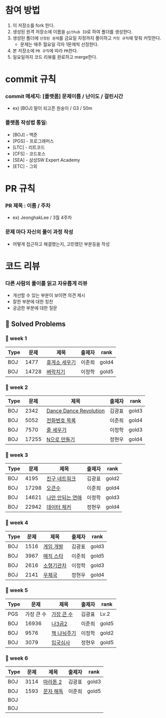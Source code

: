 # 참여 방법
1. 이 저장소를 fork 한다.
2. 생성된 원격 저장소에 이름을 `github ID`로 하여 폴더를 생성한다.
3. 생성된 폴더에 `선정된 문제`를 금요일 자정까지 풀이하고 `커밋 규칙`에 맞춰 커밋한다.
    - 문제는 매주 월요일 각자 1문제씩 선정한다.
5. 본 저장소에 `PR 규칙`에 따라 `PR`한다.
6. 일요일까지 코드 리뷰를 완료하고 merge한다.

# commit 규칙
### commit 메세지: [플랫폼] 문제이름 / 난이도 / 걸린시간
- ex) [BOJ] 말이 되고픈 원숭이 / G3 / 50m
### 플랫폼 작성법 통일:
- [BOJ] - 백준
- [PGS] - 프로그래머스
- [LTC] - 리트코드
- [CFS] - 코드포스
- [SEA] - 삼성SW Expert Academy
- [ETC] - 그외

# PR 규칙
### PR 제목 : 이름 / 주차 
- ex) JeonghakLee / 3월 4주차
### 문제 마다 자신의 풀이 과정 작성
- 어떻게 접근하고 해결했는지, 고민했던 부분등을 작성

# 코드 리뷰
### 다른 사람의 풀이를 읽고 자유롭게 리뷰
- 개선할 수 있는 부분이 보이면 의견 제시
- 잘한 부분에 대한 칭찬
- 궁금한 부분에 대한 질문

## 📌 Solved Problems
### 🚩 week 1
| Type | 문제 | 제목 | 출제자 | rank |
| -- |--| -- |--|--|
| BOJ | 1477 | [휴게소 세우기](https://www.acmicpc.net/problem/1477) | 이준희 | gold4
| BOJ | 14728 | [벼락치기](https://www.acmicpc.net/problem/14728) | 이정학 | gold5

### 🚩 week 2
| Type | 문제 | 제목 | 출제자 | rank |
| -- |--| -- |--|--|
| BOJ | 2342 | [Dance Dance Revolution](https://www.acmicpc.net/problem/2342) | 김광표 | gold3
| BOJ | 5052 | [전화번호 목록](https://www.acmicpc.net/problem/5052)| 이준희 | gold4
| BOJ | 7570 | [줄 세우기](https://www.acmicpc.net/problem/7570)| 이정학 | gold3
| BOJ | 17255 | [N으로 만들기](https://www.acmicpc.net/problem/17255)| 정현우 | gold4

### 🚩 week 3
| Type | 문제 | 제목 | 출제자 | rank |
| -- |--| -- |--|--|
| BOJ | 4195 | [친구 네트워크](https://www.acmicpc.net/problem/4195) | 김광표 | gold2
| BOJ | 17298 | [오큰수](https://www.acmicpc.net/problem/17298)| 이준희 | gold4
| BOJ | 14621 | [나만 안되는 연애](https://www.acmicpc.net/problem/14621)| 이정학 | gold3
| BOJ | 22942 | [데이터 체커](https://www.acmicpc.net/problem/22942)| 정현우 | gold4

### 🚩 week 4
| Type | 문제 | 제목 | 출제자 | rank |
| -- |--| -- |--|--|
| BOJ | 1516 | [게임 개발](https://www.acmicpc.net/problem/1516) | 김광표 | gold3
| BOJ | 3967 | [매직 스타](https://www.acmicpc.net/problem/3967)| 이준희 | gold5
| BOJ | 2616 | [소형기관차](https://www.acmicpc.net/problem/2616)| 이정학 | gold3
| BOJ | 2141 | [우체국](https://www.acmicpc.net/problem/2141)| 정현우 | gold4

### 🚩 week 5
| Type | 문제 | 제목 | 출제자 | rank |
| -- |--| -- |--|--|
| PGS | 가장 큰 수 | [가장 큰 수](https://school.programmers.co.kr/learn/courses/30/lessons/42746) | 김광표 | Lv.2
| BOJ | 16936 | [나3곱2](https://www.acmicpc.net/problem/16936)| 이준희 | gold5
| BOJ | 9576 | [책 나눠주기](https://www.acmicpc.net/problem/9576)| 이정학 | gold2
| BOJ | 3079 | [입국심사](https://www.acmicpc.net/problem/3079)| 정현우 | gold5

### 🚩 week 6
| Type | 문제 | 제목 | 출제자 | rank |
| -- |--| -- |--|--|
| BOJ | 3114 | [마라톤 2](https://www.acmicpc.net/problem/10653)| 김광표 | gold3
| BOJ | 1593 | [문자 해독](https://www.acmicpc.net/problem/1593) | 이준희 | gold5
| BOJ |  | []()|  | 
| BOJ |  | []()|  | 
